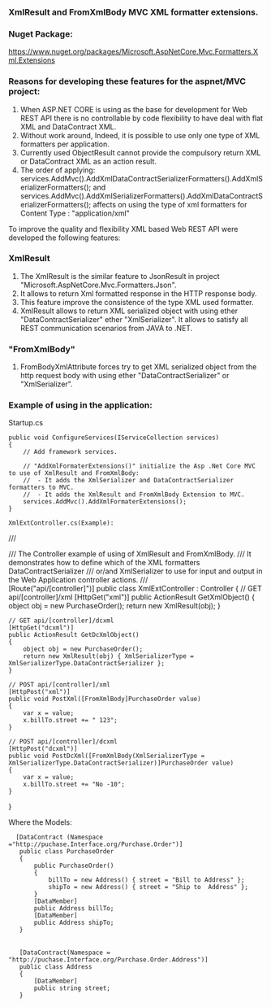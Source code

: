 ### XmlResult and FromXmlBody MVC XML formatter extensions.

### Nuget Package: 
https://www.nuget.org/packages/Microsoft.AspNetCore.Mvc.Formatters.Xml.Extensions 

### Reasons for developing these features for the aspnet/MVC project:

1. When ASP.NET CORE is using as the base for development for Web REST API there is no controllable by code flexibility to have deal with flat XML and DataContract XML.
2. Without work around, Indeed, it is possible to use only one type of XML formatters per application.
3.  Currently used ObjectResult cannot provide the compulsory return XML or DataContract XML as an action result. 
4. The order of applying:  
		services.AddMvc().AddXmlDataContractSerializerFormatters().AddXmlSerializerFormatters();
	and   
		services.AddMvc().AddXmlSerializerFormatters().AddXmlDataContractSerializerFormatters();
	affects on using the type of xml formatters for Content Type : "application/xml"

To improve the quality and flexibility  XML based Web REST API were developed the following features:

### XmlResult 
1. The XmlResult is the similar feature to JsonResult in project "Microsoft.AspNetCore.Mvc.Formatters.Json".
2. It allows to return Xml formatted response in the HTTP response body.
3. This feature improve the  consistence of the type XML used formatter.
4. XmlResult allows to return XML serialized object with using ether "DataContractSerializer" ether "XmlSerializer". It allows to satisfy all REST communication scenarios from JAVA  to .NET.

### "FromXmlBody" 

1. FromBodyXmlAttribute forces try to get  XML serialized object from the http request body with using ether "DataContractSerializer" or "XmlSerializer".

### Example of using in the application:

Startup.cs
```
public void ConfigureServices(IServiceCollection services)
{
    // Add framework services.

    // "AddXmlFormaterExtensions()" initialize the Asp .Net Core MVC to use of XmlResult and FromXmlBody:
    //  - It adds the XmlSerializer and DataContractSerializer formatters to MVC.
    //  - It adds the XmlResult and FromXmlBody Extension to MVC.
    services.AddMvc().AddXmlFormaterExtensions(); 
}

XmlExtController.cs(Example): 
 ```
/// <summary>
/// The Controller example of using of XmlResult and FromXmlBody.
/// It demonstrates how to define which of the XML formatters DataContractSerializer
/// or/and XmlSerializer to use for input and output in the Web Application controller actions.
/// </summary>
[Route("api/[controller]")]
public class XmlExtController : Controller
{
    // GET api/[controller]/xml
    [HttpGet("xml")]
    public ActionResult GetXmlObject()
    {
        object obj = new PurchaseOrder();
        return new XmlResult(obj);
    }

    // GET api/[controller]/dcxml
    [HttpGet("dcxml")]
    public ActionResult GetDcXmlObject()
    {
        object obj = new PurchaseOrder();
        return new XmlResult(obj) { XmlSerializerType = XmlSerializerType.DataContractSerializer };
    }

    // POST api/[controller]/xml
    [HttpPost("xml")]
    public void PostXml([FromXmlBody]PurchaseOrder value)
    {
        var x = value;
        x.billTo.street += " 123";
    }

    // POST api/[controller]/dcxml
    [HttpPost("dcxml")]
    public void PostDcXml([FromXmlBody(XmlSerializerType = XmlSerializerType.DataContractSerializer)]PurchaseOrder value)
    {
        var x = value;
        x.billTo.street += "No -10";
    }

}  

Where the Models:

 ```
   [DataContract (Namespace ="http://puchase.Interface.org/Purchase.Order")]
    public class PurchaseOrder
    {
        public PurchaseOrder()
        {
            billTo = new Address() { street = "Bill to Address" };
            shipTo = new Address() { street = "Ship to  Address" };
        }
        [DataMember]
        public Address billTo;
        [DataMember]
        public Address shipTo;
    }

　
    [DataContract(Namespace = "http://puchase.Interface.org/Purchase.Order.Address")]
    public class Address
    {
        [DataMember]
        public string street;
    }
